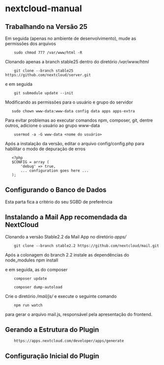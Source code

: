 # nextcloud-manual

## Trabalhando na Versão 25

Em seguida (apenas no ambiente de desenvolvimento), mude as permissões dos arquivos

        sudo chmod 777 /var/www/html -R
        
Clonando apenas a branch stable25 dentro do diretório */var/www/html*

        git clone --branch stable25 https://github.com/nextcloud/server.git

e em seguida

        git submodule update --init

Modificando as permissões para o usuário e grupo do servidor

       sudo chown www-data:www-data config data apps apps-extra

Para evitar problemas ao executar comandos npm, composer, git, dentre outros, adicione o usuário ao grupo www-data

        usermod -a -G www-data <nome do usuário>

Após a instalação da versão, editar o arquivo config/config.php para habilitar o modo de depuração de erros

       <?php
       $CONFIG = array (
           'debug' => true,
           ... configuration goes here ...
       );

## Configurando o Banco de Dados

Esta parta fica a critério do seu SGBD de preferência

## Instalando a Mail App recomendada da NextCloud

Clonando a versão Stable2.2 da Mail App no diretório *apps/*

        git clone --branch stable2.2 https://github.com/nextcloud/mail.git

Após a colonagem do branch 2.2 instale as dependências do node_modules
        npm install

e em seguida, as do composer

        composer update
        
        composer dump-autoload

Crie o diretório */mail/js/* e execute o seguinte comando

        npm run watch
        
para gerar o arquivo mail.js, responsável pela apresentação do frontend.

## Gerando a Estrutura do Plugin

        https://apps.nextcloud.com/developer/apps/generate

## Configuração Inicial do Plugin
